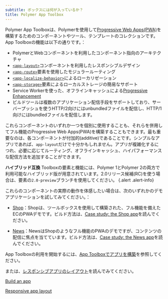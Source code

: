 ```yaml
---
subtitle: ボックスには何が入っているか？
title: Polymer App Toolbox
---
```


Polymer App Toolboxは、Polymerを使用して[Progressive Web Apps(PWA)](https://developers.google.com/web/progressive-web-apps/)を構築するためのコンポーネントやツール、テンプレートのコレクションです。App Toolboxの機能は以下の通りです。：

-   PolymerとWebコンポーネントを利用したコンポーネント指向のアーキテクチャ
-   [`<app-layout>`](https://www.webcomponents.org/element/PolymerElements/app-layout)コンポーネントを利用したレスポンシブルデザイン
-   [`<app-route>`](https://www.webcomponents.org/element/PolymerElements/app-route)要素を使用したモジュラールーティング
-   [`<app-localize-behavior>`](https://www.webcomponents.org/element/PolymerElements/app-localize-behavior)によるローカリゼーション
-   [`<app-storage>`](https://www.webcomponents.org/element/PolymerElements/app-storage)要素によるローカルストレージの簡易なサポート
-   Service Workerを使った、オフラインキャッシュによる[Progressive Enhancement](https://en.wikipedia.org/wiki/Progressive_enhancement)
-   ビルドツールは複数のアプリケーション配信手段をサポートしており、サーバープッシュを使うHTTP/2向けにはunbundledファイルを配信し、HTTP/1向けにはbundledファイルを配信します。

これらコンポーネントのいずれか一つを個別に使用することも、それらを併用してフル機能のProgressive Web Apps(PWA)を構築することもできます。最も重要なのは、各コンポーネントが付加的(additive)であることです。シンプルなアプリであれば、`app-layout`だけで十分かもしれません。アプリが複雑化するにつれ、必要に応じてルーティング、オフラインキャッシュ、ハイパフォーマンスな配信方法を追加することができます。

**ハイブリッド互換** Toolboxの要素と機能には、Polymer 1とPolymer 2の両方で利用可能なハイブリッド版が用意されています。2.0リリース候補(RC)を使う場合は、要素の`2.0-preview`ブランチを使用してください。
{.alert .alert-info}

これらのコンポーネントの実際の動作を体感したい場合は、次のいずれかのデモアプリケーションを試してみてください。：

-   [Shop](https://shop.polymer-project.org/)：Shopは、ツールボックスを使用して構築された、フル機能を備えたECのPWAデモです。ビルド方法は、[Case study: the Shop app](case-study)を読んでください。

-   [News](https://news.polymer-project.org/)：NewsはShopのようなフル機能のPWAのデモですが、コンテンツの配信に焦点を当てています。ビルド方法は、[Case study: the News app](news-case-study)を読んでください。

App Toolboxの利用を開始するには、[App Toolboxでアプリを構築](/2.0/start/toolbox/set-up)を参照してください。

または、[レスポンシブアプリのレイアウト](app-layout)を読んでみてください。

<a href="/2.0/start/toolbox/set-up" class="blue-button">Build an app
</a>

<a href="app-layout" class="blue-button">Responsive app layout
</a>
